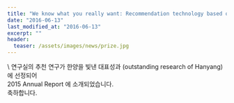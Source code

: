```yaml
---
title: "We know what you really want: Recommendation technology based on big data analysis"
date: "2016-06-13"
last_modified_at: "2016-06-13"
excerpt: ""
header:
  teaser: /assets/images/news/prize.jpg
---
```

\\
연구실의 추천 연구가 한양을 빛낸 대표성과 (outstanding research of Hanyang)에 선정되어 <br>2015 Annual Report 에 소개되었습니다.<br>축하합니다.